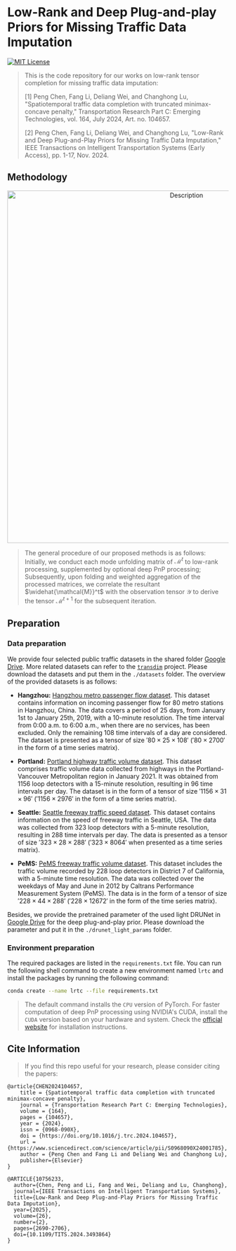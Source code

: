 # Low-Rank and Deep Plug-and-play Priors for Missing Traffic Data Imputation

[![MIT License](https://img.shields.io/badge/license-MIT-green.svg)](https://opensource.org/licenses/MIT)

> This is the code repository for our works on low-rank tensor completion for missing traffic data imputation: 
> 
> [1] Peng Chen, Fang Li, Deliang Wei, and Changhong Lu, "Spatiotemporal traffic data completion with truncated minimax-concave penalty," Transportation Research Part C: Emerging Technologies, vol. 164, July 2024, Art. no. 104657.
> 
> [2] Peng Chen, Fang Li, Deliang Wei, and Changhong Lu, "Low-Rank and Deep Plug-and-Play Priors for Missing Traffic Data Imputation," IEEE Transactions on Intelligent Transportation Systems (Early Access), pp. 1-17, Nov. 2024.

## Methodology

<p align="center">
    <img src="./assets/algorithm-general.png" alt="Description" width="800">
</p>

> The general procedure of our proposed methods is as follows:  Initially, we conduct each mode unfolding matrix of $`\mathcal{M}^t`$ to low-rank processing, supplemented by optional deep PnP processing; Subsequently, upon folding and weighted aggregation of the processed matrices, we correlate the resultant $`\widehat{\mathcal{M}}^t`$  with the observation tensor $\mathcal{Y}$ to derive the tensor $`\mathcal{M}^{t+1}`$ for the subsequent iteration.

## Preparation

### Data preparation

We provide four selected public traffic datasets in the shared folder [Google Drive](https://drive.google.com/drive/folders/1uyl5ZZ3EsFYT4h8ItnmtQKycJehoju1I?usp=drive_link). More related datasets can refer to the [`transdim`](https://github.com/xinychen/transdim/tree/master) project. Please download the datasets and put them in the `./datasets` folder. The overview of the provided datasets is as follows:

- **Hangzhou:** [Hangzhou metro passenger flow dataset](https://tianchi.aliyun.com/competition/entrance/231708/information). This dataset contains information on incoming passenger flow for 80 metro stations in Hangzhou, China. The data covers a period of 25 days, from January 1st to January 25th, 2019, with a 10-minute resolution. The time interval from 0:00 a.m. to 6:00 a.m., when there are no services, has been excluded. Only the remaining 108 time intervals of a day are considered. The dataset is presented as a tensor of size $'80 \times 25 \times 108'$ ($'80 \times 2700'$ in the form of a time series matrix).

- **Portland:** [Portland highway traffic volume dataset](https://portal.its.pdx.edu/home). This dataset comprises traffic volume data collected from highways in the Portland-Vancouver Metropolitan region in January 2021. It was obtained from 1156 loop detectors with a 15-minute resolution, resulting in 96 time intervals per day. The dataset is in the form of a tensor of size $'1156 \times 31 \times 96'$ ($'1156 \times 2976'$ in the form of a time series matrix).

- **Seattle:** [Seattle freeway traffic speed dataset](https://github.com/zhiyongc/Seattle-Loop-Data). This dataset contains information on the speed of freeway traffic in Seattle, USA. The data was collected from 323 loop detectors with a 5-minute resolution, resulting in 288 time intervals per day. The data is presented as a tensor of size $'323 \times 28 \times 288'$ ($'323 \times 8064'$ when presented as a time series matrix). 

- **PeMS:** [PeMS freeway traffic volume dataset](https://people.eecs.berkeley.edu/\~varaiya/papers\_ps.dir/PeMSTutorial.pdf). This dataset includes the traffic volume recorded by 228 loop detectors in District 7 of California, with a 5-minute time resolution. The data was collected over the weekdays of May and June in 2012 by Caltrans Performance Measurement System (PeMS). The data is in the form of a tensor of size $'228 \times 44 \times 288'$ ($'228 \times 12672'$ in the form of the time series matrix). 

Besides, we provide the pretrained parameter of the used light DRUNet in [Google Drive](https://drive.google.com/drive/folders/1gUcu8elif7ZiNhcoaDLScAs5ZM1wufa-?usp=drive_link) for the deep plug-and-play prior. Please download the parameter and put it in the `./drunet_light_params` folder.

### Environment preparation

The required packages are listed in the `requirements.txt` file. You can run the following shell command to create a new environment named `lrtc` and install the packages by running the following command:

```bash
conda create --name lrtc --file requirements.txt
```

> The default command installs the `CPU` version of PyTorch. For faster computation of deep PnP processing using NVIDIA's CUDA, install the `CUDA` version based on your hardware and system. Check the [official website](https://pytorch.org/get-started/locally/) for installation instructions.


## Cite Information

> If you find this repo useful for your research, please consider citing the papers:

```
@article{CHEN2024104657,
    title = {Spatiotemporal traffic data completion with truncated minimax-concave penalty},
    journal = {Transportation Research Part C: Emerging Technologies},
    volume = {164},
    pages = {104657},
    year = {2024},
    issn = {0968-090X},
    doi = {https://doi.org/10.1016/j.trc.2024.104657},
    url = {https://www.sciencedirect.com/science/article/pii/S0968090X24001785},
    author = {Peng Chen and Fang Li and Deliang Wei and Changhong Lu},
    publisher={Elsevier}
}

@ARTICLE{10756233,
  author={Chen, Peng and Li, Fang and Wei, Deliang and Lu, Changhong},
  journal={IEEE Transactions on Intelligent Transportation Systems}, 
  title={Low-Rank and Deep Plug-and-Play Priors for Missing Traffic Data Imputation}, 
  year={2025},
  volume={26},
  number={2},
  pages={2690-2706},
  doi={10.1109/TITS.2024.3493864}
}
```
